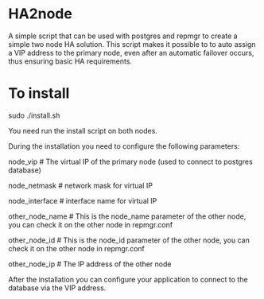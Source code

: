 # HA2node
A simple script that can be used with postgres and repmgr to create a simple two node HA solution. This script makes it possible to to auto assign a VIP address to the primary node, even after an automatic failover occurs, thus ensuring basic HA requirements.


# To install
sudo ./install.sh


You need run the install script on both nodes.

During the installation you need to configure the following parameters:

node_vip            # The virtual IP of the primary node (used to connect to postgres database)

node_netmask        # network mask for virtual IP

node_interface      # interface name for virtual IP

other_node_name     # This is the node_name parameter of the other node, you can check it on the other node in repmgr.conf

other_node_id       # This is the node_id parameter of the other node, you can check it on the other node in repmgr.conf

other_node_ip       # The IP address of the other node


After the installation you can configure your application to connect to the database via the VIP address.
